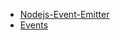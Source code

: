 * [Nodejs-Event-Emitter](https://nodejs.org/en/learn/asynchronous-work/the-nodejs-event-emitter)
* [Events](https://nodejs.org/api/events.html)
